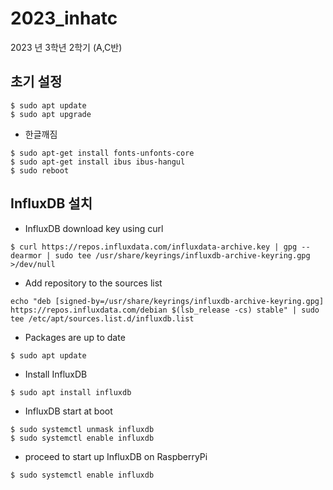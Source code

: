 # 2023_inhatc
2023 년 3학년 2학기 (A,C반)

## 초기 설정
```
$ sudo apt update
$ sudo apt upgrade
```

  - 한글깨짐
```
$ sudo apt-get install fonts-unfonts-core
$ sudo apt-get install ibus ibus-hangul
$ sudo reboot
```

## InfluxDB 설치 
  - InfluxDB download key using curl
```
$ curl https://repos.influxdata.com/influxdata-archive.key | gpg --dearmor | sudo tee /usr/share/keyrings/influxdb-archive-keyring.gpg >/dev/null
```
  - Add repository to the sources list
```
echo "deb [signed-by=/usr/share/keyrings/influxdb-archive-keyring.gpg] https://repos.influxdata.com/debian $(lsb_release -cs) stable" | sudo tee /etc/apt/sources.list.d/influxdb.list
```
  - Packages are up to date
```
$ sudo apt update
```
  - Install InfluxDB
```
$ sudo apt install influxdb
```
  - InfluxDB start at boot
```
$ sudo systemctl unmask influxdb
$ sudo systemctl enable influxdb
```
  - proceed to start up InfluxDB on RaspberryPi
```
$ sudo systemctl enable influxdb
```


